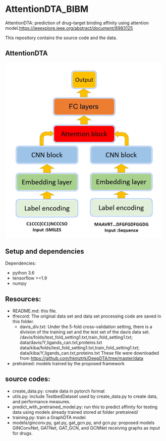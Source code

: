 # AttentionDTA_BIBM
 AttentionDTA: prediction of drug–target binding affinity using attention model.https://ieeexplore.ieee.org/abstract/document/8983125

This repository contains the source code and the data.

## AttentionDTA

<div align="center">
<p><img src="model.jpg" width="600" /></p>
</div>

## Setup and dependencies 

Dependencies:
- python 3.6
- tensorflow >=1.9
- numpy

## Resources:
+ README.md: this file.
+ tfrecord: The original data set and data set processing code are saved in this folder.
	+ davis_div.txt: Under the 5-fold cross-validation setting, there is a division of the training set and the test set of the davis data set.
/davis/folds/test_fold_setting1.txt,train_fold_setting1.txt; data/davis/Y,ligands_can.txt,proteins.txt
  data/kiba/folds/test_fold_setting1.txt,train_fold_setting1.txt; data/kiba/Y,ligands_can.txt,proteins.txt
  These file were downloaded from https://github.com/hkmztrk/DeepDTA/tree/master/data
+ pretrained: models trained by the proposed framework 

##  source codes:
+ create_data.py: create data in pytorch format
+ utils.py: include TestbedDataset used by create_data.py to create data, and performance measures.
+ predict_with_pretrained_model.py: run this to predict affinity for testing data using models already trained stored at folder pretrained/
+ training.py: train a GraphDTA model.
+ models/ginconv.py, gat.py, gat_gcn.py, and gcn.py: proposed models GINConvNet, GATNet, GAT_GCN, and GCNNet receiving graphs as input for drugs.
